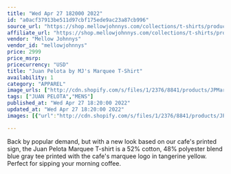 ```yaml
---
title: "Wed Apr 27 182000 2022"
id: "a0acf37913be511d97cbf175ede9ac23a87cb996"
source_url: "https://shop.mellowjohnnys.com/collections/t-shirts/products/juan-pelota-by-mjs-marquee-t-shirt"
affiliate_url: "https://shop.mellowjohnnys.com/collections/t-shirts/products/juan-pelota-by-mjs-marquee-t-shirt"
vendor: "Mellow Johnnys"
vendor_id: "mellowjohnnys"
price: 2999
price_msrp: 
pricecurrency: "USD"
title: "Juan Pelota by MJ's Marquee T-Shirt"
availability: 1
category: "APPAREL"
image_urls: ["http://cdn.shopify.com/s/files/1/2376/8841/products/JPMarquee_1200x1200.jpg?v=1604429690","http://cdn.shopify.com/s/files/1/2376/8841/products/JPmarqueeback_1200x1200.jpg?v=1604429690"]
tags: ["JUAN PELOTA","MENS"]
published_at: "Wed Apr 27 18:20:00 2022"
updated_at: "Wed Apr 27 18:20:00 2022"
images: [{"url":"http://cdn.shopify.com/s/files/1/2376/8841/products/JPMarquee_1200x1200.jpg?v=1604429690","path":"full/95f4115f137abb4a60e6e1658e8181870ef57d3f.jpg","checksum":"6a5ce66bfda0b1784f28de23617e1c61","status":"downloaded"},{"url":"http://cdn.shopify.com/s/files/1/2376/8841/products/JPmarqueeback_1200x1200.jpg?v=1604429690","path":"full/979ff9e1d1acb9ad6c839c49d4ba75b429cedba8.jpg","checksum":"64758ab75361826612fe2622ed7a829f","status":"downloaded"}]

---
```

Back by popular demand, but with a new look based on our cafe's printed sign, the Juan Pelota Marquee T-shirt is a 52% cotton, 48% polyester blend blue gray tee printed with the cafe's marquee logo in tangerine yellow. Perfect for sipping your morning coffee.